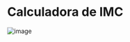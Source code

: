 # **Calculadora de IMC**

![image](https://user-images.githubusercontent.com/111945115/210095222-75e4d24b-7eb7-4030-9a82-f9c9dd11851c.png)

